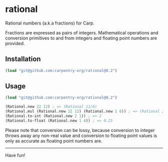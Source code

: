 # rational

Rational numbers (a.k.a fractions) for Carp.

Fractions are expressed as pairs of integers. Mathematical operations and
conversion primitives to and from integers and floating point numbers are
provided.

## Installation

```clojure
(load "git@github.com:carpentry-org/rational@0.2")
```

## Usage

```clojure
(load "git@github.com:carpentry-org/rational@0.2")

(Rational.new 22 12) ; => (Rational 11/6)
(Rational.mul (Rational.new 22 12) (Rational.new 1 6)) ; => (Rational 2/1)
(Rational.to-int (Rational.new 2 1)) ; => 2
(Rational.to-float (Rational.new 1 4)) ; => 0.25
```

Please note that conversion can be lossy, because conversion to integer throws
away any non-real value and conversion to floating point values is only as
accurate as floating point numbers are.

<hr/>

Have fun!
